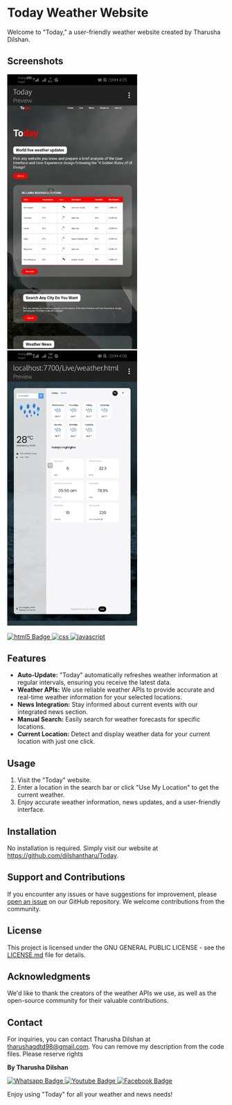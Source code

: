 # Today Weather Website

Welcome to "Today," a user-friendly weather website created by Tharusha Dilshan.<br>
## Screenshots
<p float="left">
  <img src="https://github.com/dilshantharu/Today/blob/623ecfd8fe8240a350809b0f344399544f4f9d4e/Img/Screenshot_20231004_160557_io.spck.jpg" width="300" /> 
  <img src="https://github.com/dilshantharu/Today/blob/f51a8c00ae241c40808072c48483530198df74d8/Img/Screenshot_20231004_160646_io.spck.jpg" width="300" />
</p>

<div id="badges">
  <a href="html">
    <img src="https://img.shields.io/badge/HTML-orange?style=for-the-badge&logo=html5&logoColor=white" alt="html5 Badge"/>
  </a>
  <a href="css">
    <img src="https://img.shields.io/badge/Css-blue?style=for-the-badge&logo=css3&logoColor=white" alt="css"/>
  </a>
  <a href="javascript">
    <img src="https://img.shields.io/badge/Javascript-yellow?style=for-the-badge&logo=javascript&logoColor=white" alt="javascript"/>
  </a>
</div>
  
## Features

- **Auto-Update:** "Today" automatically refreshes weather information at regular intervals, ensuring you receive the latest data.
- **Weather APIs:** We use reliable weather APIs to provide accurate and real-time weather information for your selected locations.
- **News Integration:** Stay informed about current events with our integrated news section.
- **Manual Search:** Easily search for weather forecasts for specific locations.
- **Current Location:** Detect and display weather data for your current location with just one click.

## Usage

1. Visit the "Today" website.
2. Enter a location in the search bar or click "Use My Location" to get the current weather.
3. Enjoy accurate weather information, news updates, and a user-friendly interface.

## Installation

No installation is required. Simply visit our website at https://github.com/dilshantharu/Today.

## Support and Contributions

If you encounter any issues or have suggestions for improvement, please [open an issue](link_to_issues) on our GitHub repository. We welcome contributions from the community.

## License

This project is licensed under the GNU GENERAL PUBLIC LICENSE - see the [LICENSE.md](LICENSE.md) file for details.

## Acknowledgments

We'd like to thank the creators of the weather APIs we use, as well as the open-source community for their valuable contributions.

## Contact

For inquiries, you can contact Tharusha Dilshan at tharushagdtd98@gmail.com.
You can remove my description from the code files. Please reserve rights

**By Tharusha Dilshan**
<div id="badges">
  <a href="whatsap">
    <img src="https://img.shields.io/badge/Whatsapp-green?style=for-the-badge&logo=whatsapp&logoColor=white" alt="Whatsapp Badge"/>
  </a>
  <a href="your-youtube-URL">
    <img src="https://img.shields.io/badge/YouTube-red?style=for-the-badge&logo=youtube&logoColor=white" alt="Youtube Badge"/>
  </a>
  <a href="your-Facebook-URL">
    <img src="https://img.shields.io/badge/Facebook-blue?style=for-the-badge&logo=facebook&logoColor=white" alt="Facebook Badge"/>
  </a>
</div>

Enjoy using "Today" for all your weather and news needs!
